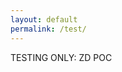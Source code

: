 ```yaml
---
layout: default
permalink: /test/
---
```


TESTING ONLY: ZD POC

<div id="root"></div>

<script type="module">
  import AiriaChat from "https://chat.airia.ai/api/get-chat-embed";

  AiriaChat.init({
    pipelineId: "8e803d5a-4996-4dfc-b4eb-cf79430fcaeb",
    apiKey: "ak-MjQzMzQ2Nzk1OXwxNzU2Njc4MTE5ODI4fHRpLVRXVnVkR0YyYVNCSVpXRnNkR2d0VDNCbGJpQlNaV2RwYzNSeVlYUnBiMjR0VUhKdlptVnpjMmx2Ym1Gc3wxfDEwMDM4NDI4NSAg",
    apiUrl: "https://embed-api.airia.ai",
    greeting: "Hello! How can I assist you today?",
    imagePath: "/images/logo-header.png",
    imageSize: "small",
    imageBgColor: "#FFFFFF"
  });
</script>


